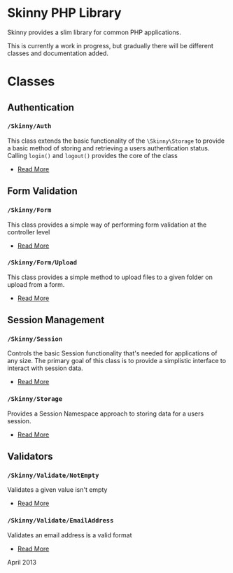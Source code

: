 Skinny PHP Library
==================

Skinny provides a slim library for common PHP applications.

This is currently a work in progress, but gradually there will be different classes and documentation added.

# Classes #

## Authentication ##

### `/Skinny/Auth` ###
This class extends the basic functionality of the `\Skinny\Storage` to provide a basic method of
storing and retrieving a users authentication status. Calling `login()` and `logout()` provides
the core of the class
* [Read More](/library/Skinny/Docs/Auth.md)

## Form Validation ##

### `/Skinny/Form` ###
This class provides a simple way of performing form validation at the controller level
* [Read More](/library/Skinny/Docs/Form.md)

### `/Skinny/Form/Upload` ###
This class provides a simple method to upload files to a given folder on upload from a form.
* [Read More](/library/Skinny/Docs/Form_Upload.md)

## Session Management ##

### `/Skinny/Session` ###
Controls the basic Session functionality that's needed for applications of any size. 
The primary goal of this class is to provide a simplistic interface to interact with session data.
* [Read More](/library/Skinny/Docs/Session.md)

### `/Skinny/Storage` ###
Provides a Session Namespace approach to storing data for a users session.
* [Read More](/library/Skinny/Docs/Storage.md)

## Validators ##

### `/Skinny/Validate/NotEmpty` ###
Validates a given value isn't empty
* [Read More](/library/Skinny/Docs/Validate_NotEmpty.md)

### `/Skinny/Validate/EmailAddress` ###
Validates an email address is a valid format
* [Read More](/library/Skinny/Docs/Validate_EmailAddress.md)



April 2013